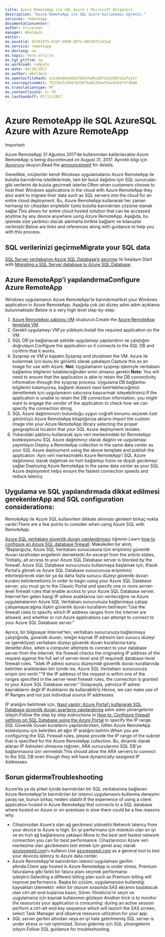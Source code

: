 ```yaml
---
title: Azure RemoteApp ile SQL Azure | Microsoft Belgeleri
description: "Azure RemoteApp ile SQL Azure kullanmayı öğrenin."
services: remoteapp
documentationcenter: 
author: ericorman
manager: mbaldwin
editor: 
ms.assetid: 35f81d75-bfd7-4980-807e-00339f2cb2a4
ms.service: remoteapp
ms.devlang: na
ms.topic: hero-article
ms.tgt_pltfrm: na
ms.workload: compute
ms.date: 04/26/2017
ms.author: mbaldwin
ms.openlocfilehash: e3148a66ea65e78d47bd6c69742e288fa1afe12f
ms.sourcegitcommit: f537befafb079256fba0529ee554c034d73f36b0
ms.translationtype: MT
ms.contentlocale: tr-TR
ms.lasthandoff: 07/11/2017
---
```

# <a name="sql-azure-with-azure-remoteapp"></a><span data-ttu-id="b5fb3-103">Azure RemoteApp ile SQL Azure</span><span class="sxs-lookup"><span data-stu-id="b5fb3-103">SQL Azure with Azure RemoteApp</span></span>
> [!IMPORTANT]
> <span data-ttu-id="b5fb3-104">Azure RemoteApp 31 Ağustos 2017’de kullanımdan kaldırılacaktır.</span><span class="sxs-lookup"><span data-stu-id="b5fb3-104">Azure RemoteApp is being discontinued on August 31, 2017.</span></span> <span data-ttu-id="b5fb3-105">Ayrıntılı bilgi için [duyuruyu](https://go.microsoft.com/fwlink/?linkid=821148) okuyun.</span><span class="sxs-lookup"><span data-stu-id="b5fb3-105">Read the [announcement](https://go.microsoft.com/fwlink/?linkid=821148) for details.</span></span>
> 
> 

<span data-ttu-id="b5fb3-106">Genellikle, müşteriler kendi Windows uygulamalarını Azure RemoteApp ile bulutta barındırma istediklerinde, tam bir bulut dağıtımı için SQL sunucuları gibi verilerini de buluta geçirmek isterler.</span><span class="sxs-lookup"><span data-stu-id="b5fb3-106">Often when customers choose to host their Windows applications in the cloud with Azure RemoteApp they also want to migrate their data such as SQL servers into the cloud for an entire cloud deployment.</span></span> <span data-ttu-id="b5fb3-107">Bu, Azure RemoteApp kullanarak her zaman herhangi bir cihazdan erişilebilir tümü bulutta barındırılan çözüme olanak sağlar.</span><span class="sxs-lookup"><span data-stu-id="b5fb3-107">This allows for entire cloud hosted solution that can be accessed anytime by any device anywhere using Azure RemoteApp.</span></span> <span data-ttu-id="b5fb3-108">Aşağıda, bu işlemde size yardımcı olacak adımlarla birlikte bağlantı ve kılavuzlar verilmiştir.</span><span class="sxs-lookup"><span data-stu-id="b5fb3-108">Below are links and references along with guidance to help you with this process.</span></span>  

## <a name="migrate-your-sql-data"></a><span data-ttu-id="b5fb3-109">SQL verilerinizi geçirme</span><span class="sxs-lookup"><span data-stu-id="b5fb3-109">Migrate your SQL data</span></span>
<span data-ttu-id="b5fb3-110">[SQL Server veritabanını Azure SQL Database’e geçirme](../sql-database/sql-database-cloud-migrate.md) ile başlayın.</span><span class="sxs-lookup"><span data-stu-id="b5fb3-110">Start with [Migrating a SQL Server database to Azure SQL Database](../sql-database/sql-database-cloud-migrate.md).</span></span> 

## <a name="configure-azure-remoteapp"></a><span data-ttu-id="b5fb3-111">Azure RemoteApp’i yapılandırma</span><span class="sxs-lookup"><span data-stu-id="b5fb3-111">Configure Azure RemoteApp</span></span>
<span data-ttu-id="b5fb3-112">Windows uygulamanızı Azure RemoteApp’te barındırma</span><span class="sxs-lookup"><span data-stu-id="b5fb3-112">Host your Windows application in Azure RemoteApp.</span></span> <span data-ttu-id="b5fb3-113">Aşağıda çok üst düzey adım adım açıklama bulunmaktadır:</span><span class="sxs-lookup"><span data-stu-id="b5fb3-113">Below is a very high level step-by-step:</span></span>

1. <span data-ttu-id="b5fb3-114">[Azure RemoteApp şablonu VM](remoteapp-imageoptions.md) oluşturun.</span><span class="sxs-lookup"><span data-stu-id="b5fb3-114">Create the [Azure RemoteApp template VM](remoteapp-imageoptions.md).</span></span> 
2. <span data-ttu-id="b5fb3-115">Gerekli uygulamayı VM'ye yükleyin.</span><span class="sxs-lookup"><span data-stu-id="b5fb3-115">Install the required application on the VM.</span></span>
3. <span data-ttu-id="b5fb3-116">SQL DB’ye bağlanacak şekilde uygulamayı yapılandırın ve çalıştığını doğrulayın.</span><span class="sxs-lookup"><span data-stu-id="b5fb3-116">Configure the application so it connects to the SQL DB and confirm that it works.</span></span>
4. <span data-ttu-id="b5fb3-117">Sysprep ve VM’yi kapatın.</span><span class="sxs-lookup"><span data-stu-id="b5fb3-117">Sysprep and shutdown the VM.</span></span> <span data-ttu-id="b5fb3-118">Azure ile kullanmak için bunu bir görüntü olarak yakalayın.</span><span class="sxs-lookup"><span data-stu-id="b5fb3-118">Capture this as an image for use with Azure.</span></span> <span data-ttu-id="b5fb3-119">**Not:** Uygulamanın sysprep işlemiyle veritabanı bağlantısı bilgilerini tutabileceğinden emin olmanız gerekir.</span><span class="sxs-lookup"><span data-stu-id="b5fb3-119">**Note:** You will need to ensure that the application is able to retain the DB connectivity information through the sysprep process.</span></span> <span data-ttu-id="b5fb3-120">Uygulama DB bağlantısı bilgilerini tutamıyorsa, bağlantı dizesini nasıl belirtebileceğimizi denetlemek için uygulamanın satıcısına başvurmak isteyebilirsiniz.</span><span class="sxs-lookup"><span data-stu-id="b5fb3-120">If the application is unable to retain the DB connection information, you might want to engage the vendor of the application to check how we can specify the connection string.</span></span>
5. <span data-ttu-id="b5fb3-121">SQL Azure dağıtımınızın bulunduğu uygun coğrafi konumu seçerek özel görüntüyü Azure RemoteApp kitaplığınıza aktarın.</span><span class="sxs-lookup"><span data-stu-id="b5fb3-121">Import the custom image into your Azure RemoteApp library selecting the proper geographical location that your SQL Azure deployment resides.</span></span> 
6. <span data-ttu-id="b5fb3-122">Yukarıdaki şablonu kullanarak aynı veri merkezindeki bir RemoteApp koleksiyonunu SQL Azure dağıtımınız olarak dağıtın ve uygulamayı yayımlayın.</span><span class="sxs-lookup"><span data-stu-id="b5fb3-122">Deploy a RemoteApp collection in the same data center as your SQL Azure deployment using the above template and publish the application.</span></span> <span data-ttu-id="b5fb3-123">Aynı veri merkezindeki Azure RemoteApp’i SQL Azure dağıtımınız olarak dağıtmak en hızlı bağlantıyı hızını ve düşük gecikmeyi sağlar.</span><span class="sxs-lookup"><span data-stu-id="b5fb3-123">Deploying Azure RemoteApp in the same data center as your SQL Azure deployment helps ensure the fastest connection speeds and reduce latency.</span></span> 

## <a name="app-and-sql-configuration-considerations"></a><span data-ttu-id="b5fb3-124">Uygulama ve SQL yapılandırmada dikkat edilmesi gerekenler</span><span class="sxs-lookup"><span data-stu-id="b5fb3-124">App and SQL configuration considerations:</span></span>
<span data-ttu-id="b5fb3-125">RemoteApp ile Azure SQL kullanırken dikkate alınması gereken birkaç nokta vardır:</span><span class="sxs-lookup"><span data-stu-id="b5fb3-125">There are a few points to consider when using Azure SQL with RemoteApp:</span></span>

<span data-ttu-id="b5fb3-126">[Azure SQL veritabanı güvenlik duvarı yapılandırmayı](../sql-database/sql-database-firewall-configure.md) öğrenin.</span><span class="sxs-lookup"><span data-stu-id="b5fb3-126">Learn [how to configure an Azure SQL database firewall](../sql-database/sql-database-firewall-configure.md).</span></span> <span data-ttu-id="b5fb3-127">Makaleden bir alıntı, "Başlangıçta, Azure SQL Veritabanı sunucusuna tüm erişiminiz güvenlik duvarı tarafından engellenir demektedir.</span><span class="sxs-lookup"><span data-stu-id="b5fb3-127">An excerpt from the article states, "Initially, all access to your Azure SQL Database server is blocked by the firewall.</span></span> <span data-ttu-id="b5fb3-128">Azure SQL Database sunucunuzu kullanmaya başlamak için, Klasik Portal’a gitmeli ve Azure SQL Database sunucunuza erişiminizi etkinleştirecek olan bir ya da daha fazla sunucu düzeyi güvenlik duvarı kuralını belirlemelisiniz.</span><span class="sxs-lookup"><span data-stu-id="b5fb3-128">In order to begin using your Azure SQL Database server, you must go to the Classic Portal and specify one or more server-level firewall rules that enable access to your Azure SQL Database server.</span></span> <span data-ttu-id="b5fb3-129">İnternet'ten gelen hangi IP adresi aralıklarına izin verileceğine ve Azure uygulamalarının Azure SQL Veritabanı sunucunuza bağlanmaya çalışıp çalışamayacağına ilişkin güvenlik duvarı kurallarını belirleyin."</span><span class="sxs-lookup"><span data-stu-id="b5fb3-129">Use the firewall rules to specify which IP address ranges from the Internet are allowed, and whether or not Azure applications can attempt to connect to your Azure SQL Database server."</span></span>

<span data-ttu-id="b5fb3-130">Ayrıca, bir bilgisayar İnternet'ten, veritabanı sunucunuza bağlanmaya çalıştığında, güvenlik duvarı, isteğin kaynak IP adresini tam sunucu düzeyi ve (gerekliyse) veritabanı düzeyi güvenlik duvarı kurallarına karşı denetler.</span><span class="sxs-lookup"><span data-stu-id="b5fb3-130">Also, when a computer attempts to connect to your database server from the Internet, the firewall checks the originating IP address of the request against the full set of server-level and (if required) database-level firewall rules.</span></span> <span data-ttu-id="b5fb3-131">"İstek IP adresi sunucu düzeyinde güvenlik duvarı kurallarında belirtilen aralıklardan biri içinde ise, Azure SQL Veritabanı sunucunuza erişim izni verilir."</span><span class="sxs-lookup"><span data-stu-id="b5fb3-131">"If the IP address of the request is within one of the ranges specified in the server-level firewall rules, the connection is granted to your Azure SQL Database server."</span></span> <span data-ttu-id="b5fb3-132">Dolayısıyla, yalnızca IP adresi kaynaklarını değil IP Aralıklarını da kullanabiliriz.</span><span class="sxs-lookup"><span data-stu-id="b5fb3-132">Hence, we can make use of IP Ranges and not just individual source IP addresses.</span></span>

<span data-ttu-id="b5fb3-133">IP aralığını belirtmek için, [Nasıl yapılır: Azure Portal’ı kullanarak SQL Database güvenlik duvarı ayarlarını yapılandırma](../sql-database/sql-database-configure-firewall-settings.md) adım adım yönergelerini izleyin.</span><span class="sxs-lookup"><span data-stu-id="b5fb3-133">Follow the step by step instructions in [How to: Configure firewall settings on SQL Database using the Azure Portal](../sql-database/sql-database-configure-firewall-settings.md) to specify the IP range.</span></span> <span data-ttu-id="b5fb3-134">SQL Güvenlik Duvarı kurallarını yapılandırırken, lütfen Azure RemoteApp koleksiyonu için belirtilen alt ağın IP aralığını belirtin.</span><span class="sxs-lookup"><span data-stu-id="b5fb3-134">When you are configuring the SQL Firewall rules, please provide the IP range of the subnet that is specified for the Azure RemoteApp collection.</span></span> <span data-ttu-id="b5fb3-135">Bu, dinamik olarak atanan IP Adresleri olmasına rağmen, ARA sunucularının SQL DB’ye bağlanmasına izin vermelidir.</span><span class="sxs-lookup"><span data-stu-id="b5fb3-135">This should allow the ARA servers to connect to the SQL DB even though they will have dynamically-assigned IP Addresses.</span></span>

## <a name="troubleshooting"></a><span data-ttu-id="b5fb3-136">Sorun giderme</span><span class="sxs-lookup"><span data-stu-id="b5fb3-136">Troubleshooting</span></span>
<span data-ttu-id="b5fb3-137">Azure’da ya da şirket içinde barındırılan bir SQL veritabanına bağlanan Azure RemoteApp’te barındırılan bir istemci uygulamasını kullanma deneyimi yavaş ise, bunun birkaç nedeni olabilir.</span><span class="sxs-lookup"><span data-stu-id="b5fb3-137">If the experience of using a client application hosted in Azure RemoteApp that connects to a SQL database where hosted on Azure or on-premises is slow there could be a few reasons why.</span></span>  

* <span data-ttu-id="b5fb3-138">Cihazınızdan Azure’a olan ağ gecikmesi yüksektir.</span><span class="sxs-lookup"><span data-stu-id="b5fb3-138">Network latency from your device to Azure is high.</span></span> <span data-ttu-id="b5fb3-139">En iyi performans için mümkün olan en iyi ve en hızlı ağ bağlantısına yaklaşın.</span><span class="sxs-lookup"><span data-stu-id="b5fb3-139">Move to the best and fastest network connection you can for best performance.</span></span> <span data-ttu-id="b5fb3-140">Cihazlarınızın Azure veri merkezine olan gecikmesini test etmek için genel araç olarak [azurespeed.com](http://azurespeed.com/)’u kullanın.</span><span class="sxs-lookup"><span data-stu-id="b5fb3-140">Use [azurespeed.com](http://azurespeed.com/) as a general tool to test your devices latency to Azure data center.</span></span>  
* <span data-ttu-id="b5fb3-141">Azure RemoteApp’te barındırılan istemci uygulaması gerilim altında.</span><span class="sxs-lookup"><span data-stu-id="b5fb3-141">Client app hosted in Azure RemoteApp is under stress.</span></span> <span data-ttu-id="b5fb3-142">Premium faturalama gibi farklı bir fatura planı seçmek performansı iyileştirir.</span><span class="sxs-lookup"><span data-stu-id="b5fb3-142">Selecting a different billing plan such as Premium billing will improve performance.</span></span> <span data-ttu-id="b5fb3-143">Başka bir çözüm, uygulamanızın kullandığı kaynakları izlemektir: etkin bir oturum sırasında SAS ekranını başlatacak olan ctrl-alt-end tuşlarına basın, Görev Yöneticisi'ni seçin ve uygulamanız için kaynak kullanımını gözleyin </span><span class="sxs-lookup"><span data-stu-id="b5fb3-143">Another trick is to monitor the resources your application is consuming: during an active session perform a ctrl-alt-end key sequence which will launch the SAS screen, select Task Manager and observe resource utilization for your app.</span></span>
* <span data-ttu-id="b5fb3-144">SQL server gerilim altından veya en iyi hale getirilmemiş.</span><span class="sxs-lookup"><span data-stu-id="b5fb3-144">SQL server is under stress or not optimized.</span></span> <span data-ttu-id="b5fb3-145">Sorun giderme için SQL yönergelerini izleyin.</span><span class="sxs-lookup"><span data-stu-id="b5fb3-145">Follow SQL guidance for troubleshooting.</span></span> 

